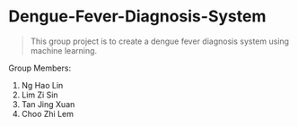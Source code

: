 # Dengue-Fever-Diagnosis-System
> This group project is to create a dengue fever diagnosis system using machine learning.  

Group Members:  
1. Ng Hao Lin
2. Lim Zi Sin
3. Tan Jing Xuan
4. Choo Zhi Lem
